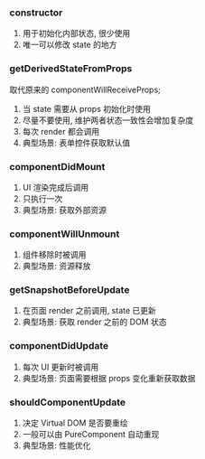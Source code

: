 ### constructor

1.  用于初始化内部状态, 很少使用
1.  唯一可以修改 state 的地方

### getDerivedStateFromProps

取代原来的 componentWillReceiveProps;

1.  当 state 需要从 props 初始化时使用
1.  尽量不要使用, 维护两者状态一致性会增加复杂度
1.  每次 render 都会调用
1.  典型场景: 表单控件获取默认值

### componentDidMount

1.  UI 渲染完成后调用
1.  只执行一次
1.  典型场景: 获取外部资源

### componentWillUnmount

1.  组件移除时被调用
1.  典型场景: 资源释放

### getSnapshotBeforeUpdate

1.  在页面 render 之前调用, state 已更新
1.  典型场景: 获取 render 之前的 DOM 状态

### componentDidUpdate

1.  每次 UI 更新时被调用
1.  典型场景: 页面需要根据 props 变化重新获取数据

### shouldComponentUpdate

1.  决定 Virtual DOM 是否要重绘
1.  一般可以由 PureComponent 自动重现
1.  典型场景: 性能优化
